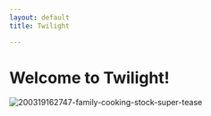 ```yaml
---
layout: default
title: Twilight

---
```


# Welcome to Twilight!

![200319162747-family-cooking-stock-super-tease](https://user-images.githubusercontent.com/42980918/116697160-d93d7380-a990-11eb-9594-9ee266d356d8.jpg)


